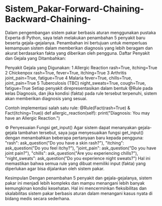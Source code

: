 # Sistem_Pakar-Forward-Chaining-Backward-Chaining-
Dalam pengembangan sistem pakar berbasis aturan menggunakan pustaka Experta di Python, saya telah melakukan penambahan 5 penyakit baru beserta gejala-gejalanya. Penambahan ini bertujuan untuk memperluas kemampuan sistem dalam memberikan diagnosis yang lebih beragam dan akurat berdasarkan fakta yang diberikan oleh pengguna.
Daftar Penyakit dan Gejala yang Ditambahkan:

Penyakit	Gejala yang Digunakan:
1	Allergic Reaction	rash=True, itching=True
2	Chickenpox	rash=True, fever=True, itching=True
3	Arthritis	joint_pain=True, fatigue=True
4	Malaria	fever=True, chills=True, joint_pain=True
5	Tuberculosis (TBC)	night_sweats=True, cough=True, fatigue=True
Setiap penyakit direpresentasikan dalam bentuk @Rule pada kelas Diagnosis, dan jika kondisi (fakta) pada rule tersebut terpenuhi, sistem akan memberikan diagnosis yang sesuai.

Contoh implementasi salah satu rule:
@Rule(Fact(rash=True) & Fact(itching=True))
def allergic_reaction(self):
    print("Diagnosis: You may have an Allergic Reaction.")
    
⚙ Penyesuaian Fungsi get_input()
Agar sistem dapat menanyakan gejala-gejala tambahan tersebut, saya juga menyesuaikan fungsi get_input() dengan menambahkan beberapa pertanyaan baru kepada pengguna:
"rash": ask_question("Do you have a skin rash?"),
"itching": ask_question("Do you feel itchy?"),
"joint_pain": ask_question("Do you have joint pain?"),
"chills": ask_question("Are you experiencing chills?"),
"night_sweats": ask_question("Do you experience night sweats?")
Hal ini memastikan bahwa semua rule yang dibuat memiliki input (fakta) yang diperlukan agar bisa dijalankan oleh sistem pakar.

Kesimpulan
Dengan penambahan 5 penyakit dan gejala-gejalanya, sistem pakar ini menjadi lebih kompleks dan mampu menangani lebih banyak kemungkinan kondisi kesehatan. Hal ini mencerminkan fleksibilitas dan skalabilitas sistem pakar berbasis aturan dalam menangani kasus nyata di bidang medis secara sederhana.

